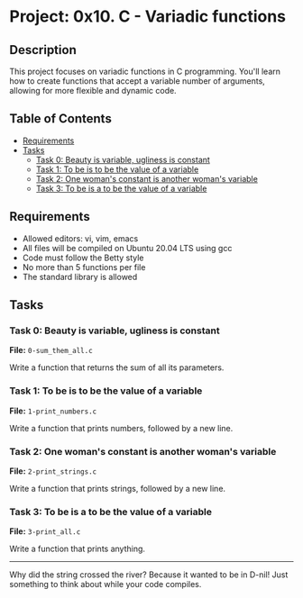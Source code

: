 # Project: 0x10. C - Variadic functions

## Description
This project focuses on variadic functions in C programming. You'll learn how to create functions that accept a variable number of arguments, allowing for more flexible and dynamic code.

## Table of Contents
- [Requirements](#requirements)
- [Tasks](#tasks)
  - [Task 0: Beauty is variable, ugliness is constant](#task-0-beauty-is-variable-ugliness-is-constant)
  - [Task 1: To be is to be the value of a variable](#task-1-to-be-is-to-be-the-value-of-a-variable)
  - [Task 2: One woman's constant is another woman's variable](#task-2-one-womans-constant-is-another-womans-variable)
  - [Task 3: To be is a to be the value of a variable](#task-3-to-be-is-a-to-be-the-value-of-a-variable)

## Requirements
- Allowed editors: vi, vim, emacs
- All files will be compiled on Ubuntu 20.04 LTS using gcc
- Code must follow the Betty style
- No more than 5 functions per file
- The standard library is allowed

## Tasks

### Task 0: Beauty is variable, ugliness is constant
**File:** `0-sum_them_all.c`

Write a function that returns the sum of all its parameters.

### Task 1: To be is to be the value of a variable
**File:** `1-print_numbers.c`

Write a function that prints numbers, followed by a new line.

### Task 2: One woman's constant is another woman's variable
**File:** `2-print_strings.c`

Write a function that prints strings, followed by a new line.

### Task 3: To be is a to be the value of a variable
**File:** `3-print_all.c`

Write a function that prints anything.

---

Why did the string crossed the river? Because it wanted to be in D-nil! Just something to think about while your code compiles.

